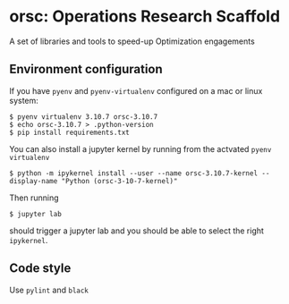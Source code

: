 # orsc: Operations Research Scaffold

A set of libraries and tools to speed-up Optimization engagements

## Environment configuration

If you have `pyenv` and `pyenv-virtualenv` configured on a mac or linux system:
```
$ pyenv virtualenv 3.10.7 orsc-3.10.7
$ echo orsc-3.10.7 > .python-version
$ pip install requirements.txt
```

You can also install a jupyter kernel by running from the actvated `pyenv virtualenv`
```
$ python -m ipykernel install --user --name orsc-3.10.7-kernel --display-name "Python (orsc-3-10-7-kernel)"
```
Then running
```
$ jupyter lab
```
should trigger a jupyter lab and you should be able to select the right `ipykernel`.
## Code style
Use `pylint` and `black`
